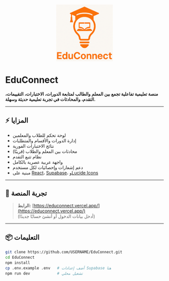 <p align="center">
  <img src="/public/favicon.png" alt="EduConnect Logo" width="180" />
</p>

# EduConnect

**منصة تعليمية تفاعلية تجمع بين المعلم والطالب لمتابعة الدورات، الاختبارات، التقييمات، التقدم، والمحادثات في تجربة تعليمية حديثة وسهلة.**

---

## ⚡️ المزايا

- لوحة تحكم للطلاب والمعلمين
- إدارة الدورات والأقسام والمتطلبات
- نتائج الاختبارات الفورية
- محادثات بين المعلم والطلاب (قريبًا)
- نظام تتبع التقدم
- واجهة عربية عصرية بالكامل  
- دعم إشعارات وإحصائيات لكل مستخدم  
- مبنية على [React](https://react.dev/)، [Supabase](https://supabase.com/)، و[Lucide Icons](https://lucide.dev/)

---

## 🚀 تجربة المنصة

> **الرابط:** [https://educonnect.vercel.app/](https://educonnect.vercel.app/)  
> (أدخل بيانات الدخول أو أنشئ حسابًا جديدًا)

---

## 📦 التعليمات

```bash
git clone https://github.com/USERNAME/EduConnect.git
cd EduConnect
npm install
cp .env.example .env   # أضف إعدادات Supabase هنا
npm run dev            # تشغيل محلي
